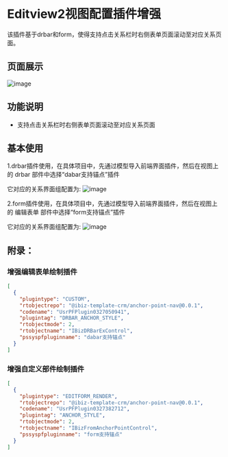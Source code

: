 # Editview2视图配置插件增强

该插件基于drbar和form，使得支持点击关系栏时右侧表单页面滚动至对应关系页面。

## 页面展示

![image](./public/assets/images/scene.png)

## 功能说明

- 支持点击关系栏时右侧表单页面滚动至对应关系页面

## 基本使用

1.drbar插件使用，在具体项目中，先通过模型导入前端界面插件，然后在视图上的 drbar 部件中选择“dabar支持锚点”插件

它对应的关系界面组配置为:
![image](./public/assets/images/drbarpeizhi.png)

2.form插件使用，在具体项目中，先通过模型导入前端界面插件，然后在视图上的 编辑表单 部件中选择“form支持锚点”插件

它对应的关系界面组配置为:
![image](./public/assets/images/formpeizhi.png)

## 附录：

### 增强编辑表单绘制插件

```json
[
  {
    "plugintype": "CUSTOM",
    "rtobjectrepo": "@ibiz-template-crm/anchor-point-nav@0.0.1",
    "codename": "UsrPFPlugin0327050941",
    "plugintag": "DRBAR_ANCHOR_STYLE",
    "rtobjectmode": 2,
    "rtobjectname": "IBizDRBarExControl",
    "pssyspfpluginname": "dabar支持锚点"
  }
]
```

### 增强自定义部件绘制插件

```json
[
  {
    "plugintype": "EDITFORM_RENDER",
    "rtobjectrepo": "@ibiz-template-crm/anchor-point-nav@0.0.1",
    "codename": "UsrPFPlugin0327382712",
    "plugintag": "ANCHOR_STYLE",
    "rtobjectmode": 2,
    "rtobjectname": "IBizFromAnchorPointControl",
    "pssyspfpluginname": "form支持锚点"
  }
]
```